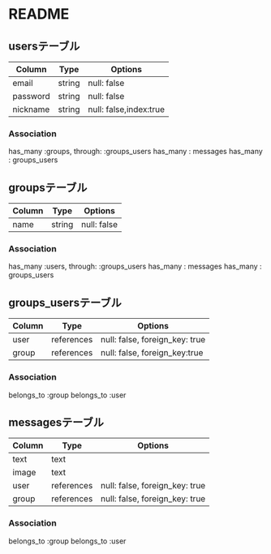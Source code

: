 # README

## usersテーブル
|Column|Type|Options|
|------|----|-------|
|email|string|null: false|
|password|string|null: false|
|nickname|string|null: false,index:true|
### Association
 has_many :groups, through: :groups_users
 has_many : messages
 has_many : groups_users

## groupsテーブル
|Column|Type|Options|
|------|----|-------|
|name|string|null: false|
### Association
has_many :users, through: :groups_users
has_many : messages
has_many : groups_users

## groups_usersテーブル
|Column|Type|Options|
|------|----|-------|
|user|references|null: false, foreign_key: true|
|group|references|null: false, foreign_key:true|
### Association
 belongs_to :group
 belongs_to :user

## messagesテーブル
|Column|Type|Options|
|------|----|-------|
|text|text||
|image|text||
|user|references|null: false, foreign_key: true|
|group|references|null: false, foreign_key: true|
### Association
 belongs_to :group
 belongs_to :user